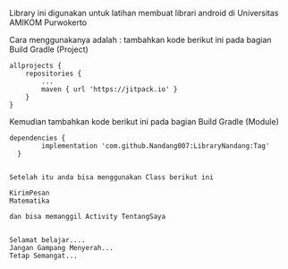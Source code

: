 Library ini digunakan untuk latihan membuat librari android di Universitas AMIKOM Purwokerto

Cara menggunakanya adalah : 
tambahkan kode berikut ini pada bagian Build Gradle (Project)

	allprojects {
		repositories {
			...
			maven { url 'https://jitpack.io' }
		}
	}
  
  Kemudian tambahkan kode berikut ini pada bagian Build Gradle (Module)
  
  	dependencies {
	        implementation 'com.github.Nandang007:LibraryNandang:Tag'
	  }
    
    
    Setelah itu anda bisa menggunakan Class berikut ini    
    
    KirimPesan
    Matematika
    
    dan bisa memanggil Activity TentangSaya
    
    
    Selamat belajar....
    Jangan Gampang Menyerah...
    Tetap Semangat...
    


